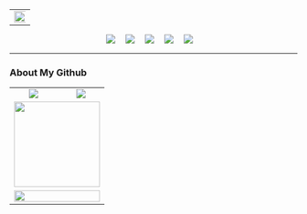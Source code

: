 <!-- 访问统计 -->

<div align="center">
  <table style="width:100%;">
    <tr>
      <td align="center">
        <img width="150%" src="https://count.naihee.cn/@NaiHeeeee?theme=rule34" />
      </td>
    </tr>
  </table>
</div>

<!-- 个人资料徽标 -->

<div align="center">
  <a href="https://naihee.cn/"><img src="https://img.shields.io/badge/Website-个人网站-blue"></a>&emsp;
  <a href="https://t.me/naihe666"><img src="https://img.shields.io/badge/Telegram-电报-24A1DE"></a>&emsp;
  <a href="https://x.com/naiheeeee"><img src="https://img.shields.io/badge/X-推特-black"></a>&emsp;    
  <a href="https://space.bilibili.com/232568569"><img src="https://img.shields.io/badge/Bilibili-B站-FB7299"></a>&emsp;
  <a href="https://www.youtube.com/channel/UCLAriEYXiSDMX8HI6q21Keg"><img src="https://img.shields.io/badge/Youtube-油管-FF0000"></a>&emsp;
</div>

---

### About My Github
<div align="center">
  <table style="width:100%;">
  	<tr>
      <!-- 第一个图片 -->
      <td align="center">
        <a href="https://github.com/NaiHeeeee/github-readme-stats">
          <img src="https://github-readme-stats.naihee.cn/api?username=naiheeeee&show_icons=true&theme=tokyonight" />
        </a>
      </td>
      <!-- 第二个图片 -->
      <td align="center">
        <a href="https://github.com/NaiHeeeee/github-readme-stats">
          <img src="https://github-readme-stats.naihee.cn/api/top-langs/?username=NaiHeeeee&layout=compact&theme=tokyonight" />
        </a>
      </td>
    </tr>
    <tr>
      <!-- 第三个图片 -->
      <td colspan="2" align="center">
        <a href="https://github.com/NaiHeeeee/NaiHeeeee.github.io">
          <img height='150' src="https://github-readme-stats.naihee.cn/api/pin/?username=naiheeeee&repo=naiheeeee.github.io&theme=tokyonight" />
        </a>
      </td>
    </tr>
    <!-- 第四个图片 -->
    <tr>
      <td colspan="2" rowspan="2" align="center">
        <a href="https://github.com/NaiHeeeee/github-readme-activity-graph">
          <img width="100%" src="https://github-readme-activity-graph.naihee.cn/graph?username=NaiHeeeee&theme=tokyo-night&hide_border=true&area=true" />
         </a>
      </td>
    </tr>
  </table>
</div>
